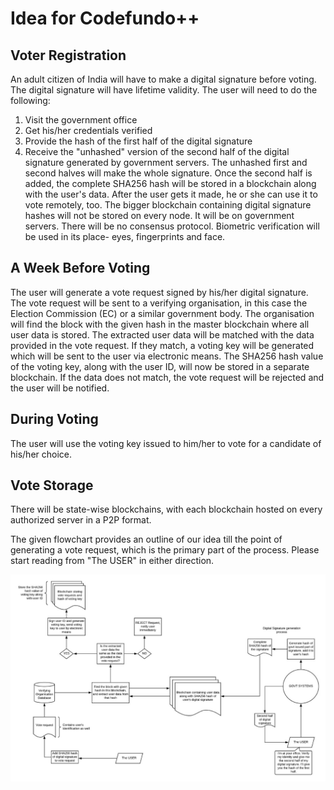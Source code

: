 # Idea for Codefundo++

## Voter Registration

An adult citizen of India will have to make a digital signature before voting. The digital signature will have lifetime validity. The user will need to do the following:
1. Visit the government office
2. Get his/her credentials verified 
3. Provide the hash of the first half of the digital signature
4. Receive the "unhashed" version of the second half of the digital signature generated by government servers. 
The unhashed first and second halves will make the whole signature. Once the second half is added, the complete SHA256 hash will be stored in a blockchain along with the user's data. After the user gets it made, he or she can use it to vote remotely, too. The bigger blockchain containing digital signature hashes will not be stored on every node. It will be on government servers. There will be no consensus protocol. Biometric verification will be used in its place- eyes, fingerprints and face. 

## A Week Before Voting

The user will generate a vote request signed by his/her digital signature. The vote request will be sent to a verifying organisation, in this case the Election Commission (EC) or a similar government body. The organisation will find the block with the given hash in the master blockchain where all user data is stored. The extracted user data will be matched with the data provided in the vote request. If they match, a voting key will be generated which will be sent to the user via electronic means. The SHA256 hash value of the voting key, along with the user ID, will now be stored in a separate blockchain. If the data does not match, the vote request will be rejected and the user will be notified.

## During Voting

The user will use the voting key issued to him/her to vote for a candidate of his/her choice.


## Vote Storage

There will be state-wise blockchains, with each blockchain hosted on every authorized server in a P2P format.









The given flowchart provides an outline of our idea till the point of generating a vote request, which is the primary part of the process. Please start reading from "The USER" in either direction.

![flowchart](https://raw.githubusercontent.com/dush-t/blockchain-voting/master/Codefundo%2B%2B%20Flowchart.jpg?token=AKJFV2LUJ7NC4M3DKX2BX3S5I4GFA) 
